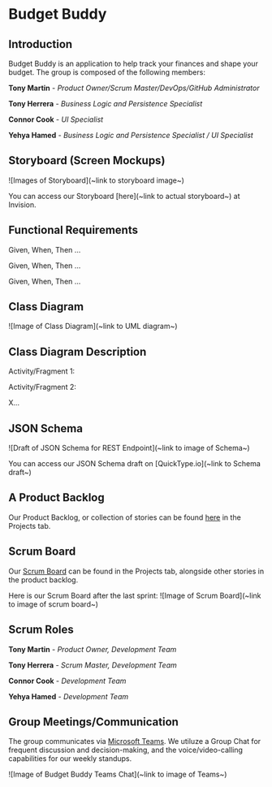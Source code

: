 # Budget Buddy

## Introduction

Budget Buddy is an application to help track your finances and shape your budget. The group is composed of the following members:

**Tony Martin** - *Product Owner/Scrum Master/DevOps/GitHub Administrator*

**Tony Herrera** - *Business Logic and Persistence Specialist*

**Connor Cook** - *UI Specialist*

**Yehya Hamed** - *Business Logic and Persistence Specialist / UI Specialist*

## Storyboard (Screen Mockups)

![Images of Storyboard](~link to storyboard image~)

You can access our Storyboard [here](~link to actual storyboard~) at Invision.

## Functional Requirements

Given, When, Then ...

Given, When, Then ...

Given, When, Then ...

## Class Diagram

![Image of Class Diagram](~link to UML diagram~)

## Class Diagram Description

Activity/Fragment 1:

Activity/Fragment 2:

X...

## JSON Schema

![Draft of JSON Schema for REST Endpoint](~link to image of Schema~)

You can access our JSON Schema draft on [QuickType.io](~link to Schema draft~)

## A Product Backlog

Our Product Backlog, or collection of stories can be found [here](https://github.com/marti5a6/Budget-Buddy/projects) in the Projects tab.

## Scrum Board

Our [Scrum Board](https://github.com/marti5a6/Budget-Buddy/projects) can be found in the Projects tab, alongside other stories in the product backlog.

Here is our Scrum Board after the last sprint: ![Image of Scrum Board](~link to image of scrum board~)

## Scrum Roles

**Tony Martin** - *Product Owner, Development Team*

**Tony Herrera** - *Scrum Master, Development Team*

**Connor Cook** - *Development Team*

**Yehya Hamed** - *Development Team*

## Group Meetings/Communication

The group communicates via [Microsoft Teams](https://www.microsoft.com/en-us/microsoft-teams/group-chat-software/). We utiluze a Group Chat for frequent discussion and decision-making, and the voice/video-calling capabilities for our weekly standups.

![Image of Budget Buddy Teams Chat](~link to image of Teams~)
